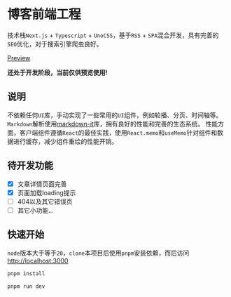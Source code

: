 # 博客前端工程
技术栈`Next.js` + `Typescript` + `UnoCSS`，基于`RSS` + `SPA`混合开发，具有完善的`SEO`优化，对于搜索引擎爬虫良好。

[Preview](https://fiber-blog-front-three.vercel.app/)

**还处于开发阶段，当前仅供预览使用!**

## 说明
不依赖任何`UI`库，手动实现了一些常用的`UI`组件，例如轮播、分页、时间轴等。`Markdown`解析使用[markdown-it]()库，拥有良好的性能和完善的生态系统。
性能方面，客户端组件遵循`React`的最佳实践，使用`React.memo`和`useMemo`针对组件和数据进行缓存，减少组件重绘的性能开销。

## 待开发功能
- [x] 文章详情页面完善
- [x] 页面加载loading提示
- [ ] 404以及其它错误页
- [ ] 其它小功能...

## 快速开始
`node`版本大于等于`20`，`clone`本项目后使用`pnpm`安装依赖，而后访问[http://localhost:3000](http://localhost:3000)
```bash
pnpm install

pnpm run dev
```
